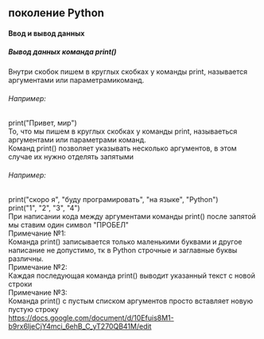 ## поколение Python <br>
#### Ввод и вывод данных <br>
##### Вывод данных команда print() <br>
Внутри скобок пишем в круглых скобках у команды print, называется аргументами или параметрамикоманд. <br>
###### Например: <br>
print("Привет, мир") <br>
То, что мы пишем в круглых скобках у команды print, называеться аргументами или параметрами команд. <br>
Команд print() позволяет указывать несколько аргументов, в этом случае их нужно отделять запятыми <br>
###### Например: <br>
print("скоро я", "буду програмировать", "на языке", "Python") <br>
print("1", "2", "3", "4") <br>
При написании кода между аргументами команды print() после запятой мы ставим один символ "ПРОБЕЛ" <br>
Примечание №1: <br>
Команда print() записывается только маленькими буквами и другое написание не допустимо, тк в Python строчные и заглавные буквы различны. <br>
Примечание №2: <br>
Каждая последующая команда print() выводит указанный текст с новой строки <br>
Примечание №3: <br>
Команда print() с пустым списком аргументов просто вставляет новую пустую строку <br>
https://docs.google.com/document/d/10Efuis8M1-b9rx6ljeCjY4mci_6ehB_C_yT270QB41M/edit <br>
